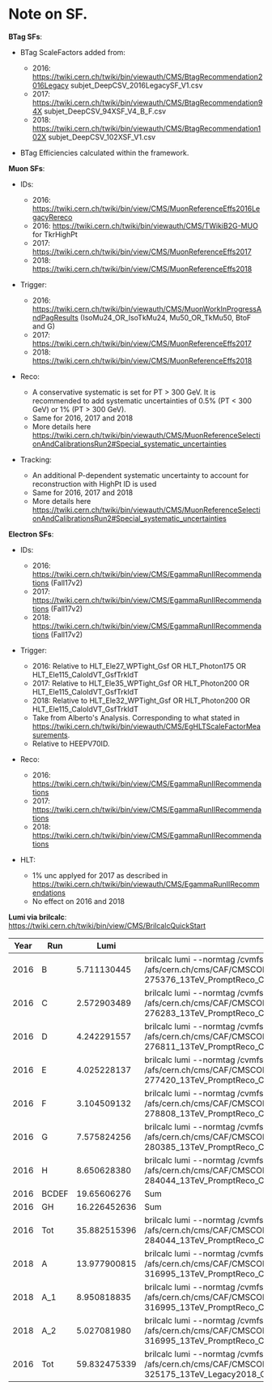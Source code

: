 # Note on SF.

**BTag SFs**:
- BTag ScaleFactors added from:
  - 2016: https://twiki.cern.ch/twiki/bin/viewauth/CMS/BtagRecommendation2016Legacy subjet_DeepCSV_2016LegacySF_V1.csv
  - 2017: https://twiki.cern.ch/twiki/bin/viewauth/CMS/BtagRecommendation94X subjet_DeepCSV_94XSF_V4_B_F.csv
  - 2018: https://twiki.cern.ch/twiki/bin/viewauth/CMS/BtagRecommendation102X subjet_DeepCSV_102XSF_V1.csv

- BTag Efficiencies calculated within the framework.


**Muon SFs**:
- IDs:
  - 2016: https://twiki.cern.ch/twiki/bin/view/CMS/MuonReferenceEffs2016LegacyRereco
  - 2016: https://twiki.cern.ch/twiki/bin/viewauth/CMS/TWikiB2G-MUO for TkrHighPt
  - 2017: https://twiki.cern.ch/twiki/bin/view/CMS/MuonReferenceEffs2017
  - 2018: https://twiki.cern.ch/twiki/bin/view/CMS/MuonReferenceEffs2018

- Trigger:
  - 2016: https://twiki.cern.ch/twiki/bin/viewauth/CMS/MuonWorkInProgressAndPagResults (IsoMu24_OR_IsoTkMu24, Mu50_OR_TkMu50, BtoF and G)
  - 2017: https://twiki.cern.ch/twiki/bin/view/CMS/MuonReferenceEffs2017
  - 2018: https://twiki.cern.ch/twiki/bin/view/CMS/MuonReferenceEffs2018

- Reco:
  - A conservative systematic is set for PT > 300 GeV. It is recommended to add systematic uncertainties of 0.5% (PT < 300 GeV) or 1% (PT > 300 GeV).
  - Same for 2016, 2017 and 2018
  - More details here https://twiki.cern.ch/twiki/bin/viewauth/CMS/MuonReferenceSelectionAndCalibrationsRun2#Special_systematic_uncertainties

- Tracking:
  - An additional P-dependent systematic uncertainty to account for reconstruction with HighPt ID is used
  - Same for 2016, 2017 and 2018
  - More details here https://twiki.cern.ch/twiki/bin/viewauth/CMS/MuonReferenceSelectionAndCalibrationsRun2#Special_systematic_uncertainties

**Electron SFs**:
- IDs:
  - 2016: https://twiki.cern.ch/twiki/bin/view/CMS/EgammaRunIIRecommendations (Fall17v2)
  - 2017: https://twiki.cern.ch/twiki/bin/view/CMS/EgammaRunIIRecommendations (Fall17v2)
  - 2018: https://twiki.cern.ch/twiki/bin/view/CMS/EgammaRunIIRecommendations (Fall17v2)

- Trigger:
  - 2016: Relative to HLT_Ele27_WPTight_Gsf OR HLT_Photon175 OR HLT_Ele115_CaloIdVT_GsfTrkIdT
  - 2017: Relative to HLT_Ele35_WPTight_Gsf OR HLT_Photon200 OR HLT_Ele115_CaloIdVT_GsfTrkIdT
  - 2018: Relative to HLT_Ele32_WPTight_Gsf OR HLT_Photon200 OR HLT_Ele115_CaloIdVT_GsfTrkIdT
  - Take from Alberto's Analysis. Corresponding to what stated in https://twiki.cern.ch/twiki/bin/viewauth/CMS/EgHLTScaleFactorMeasurements.
  - Relative to HEEPV70ID.

- Reco:
  - 2016: https://twiki.cern.ch/twiki/bin/view/CMS/EgammaRunIIRecommendations
  - 2017: https://twiki.cern.ch/twiki/bin/view/CMS/EgammaRunIIRecommendations
  - 2018: https://twiki.cern.ch/twiki/bin/view/CMS/EgammaRunIIRecommendations

- HLT:
  - 1% unc applyed for 2017 as described in https://twiki.cern.ch/twiki/bin/viewauth/CMS/EgammaRunIIRecommendations
  - No effect on 2016 and 2018





**Lumi via brilcalc**:
https://twiki.cern.ch/twiki/bin/view/CMS/BrilcalcQuickStart

  Year | Run   | Lumi         | Command | Notes
  ---- | ----- | ------------ | ------- | ------
  2016 | B     | 5.711130445  | brilcalc lumi --normtag /cvmfs/cms-bril.cern.ch/cms-lumi-pog/Normtags/normtag_PHYSICS.json -u fb -i /afs/cern.ch/cms/CAF/CMSCOMM/COMM_DQM/certification/Collisions16/13TeV/Era/Prompt/Cert_272007-275376_13TeV_PromptReco_Collisions16_JSON_eraB.txt |
  2016 | C     | 2.572903489  | brilcalc lumi --normtag /cvmfs/cms-bril.cern.ch/cms-lumi-pog/Normtags/normtag_PHYSICS.json -u /fb -i /afs/cern.ch/cms/CAF/CMSCOMM/COMM_DQM/certification/Collisions16/13TeV/Era/Prompt/Cert_275657-276283_13TeV_PromptReco_Collisions16_JSON_eraC.txt |
  2016 | D     | 4.242291557  | brilcalc lumi --normtag /cvmfs/cms-bril.cern.ch/cms-lumi-pog/Normtags/normtag_PHYSICS.json -u /fb -i /afs/cern.ch/cms/CAF/CMSCOMM/COMM_DQM/certification/Collisions16/13TeV/Era/Prompt/Cert_276315-276811_13TeV_PromptReco_Collisions16_JSON_eraD.txt |
  2016 | E     | 4.025228137  | brilcalc lumi --normtag /cvmfs/cms-bril.cern.ch/cms-lumi-pog/Normtags/normtag_PHYSICS.json -u /fb -i /afs/cern.ch/cms/CAF/CMSCOMM/COMM_DQM/certification/Collisions16/13TeV/Era/Prompt/Cert_276831-277420_13TeV_PromptReco_Collisions16_JSON_eraE.txt |
  2016 | F     | 3.104509132  | brilcalc lumi --normtag /cvmfs/cms-bril.cern.ch/cms-lumi-pog/Normtags/normtag_PHYSICS.json -u /fb -i /afs/cern.ch/cms/CAF/CMSCOMM/COMM_DQM/certification/Collisions16/13TeV/Era/Prompt/Cert_277772-278808_13TeV_PromptReco_Collisions16_JSON_eraF.txt |
  2016 | G     | 7.575824256  | brilcalc lumi --normtag /cvmfs/cms-bril.cern.ch/cms-lumi-pog/Normtags/normtag_PHYSICS.json -u /fb -i /afs/cern.ch/cms/CAF/CMSCOMM/COMM_DQM/certification/Collisions16/13TeV/Era/Prompt/Cert_278820-280385_13TeV_PromptReco_Collisions16_JSON_eraG.txt |
  2016 | H     | 8.650628380  | brilcalc lumi --normtag /cvmfs/cms-bril.cern.ch/cms-lumi-pog/Normtags/normtag_PHYSICS.json -u /fb -i /afs/cern.ch/cms/CAF/CMSCOMM/COMM_DQM/certification/Collisions16/13TeV/Era/Prompt/Cert_280919-284044_13TeV_PromptReco_Collisions16_JSON_eraH.txt |
  2016 | BCDEF | 19.65606276  | Sum |
  2016 | GH    | 16.226452636 | Sum |
  2016 | Tot   | 35.882515396 | brilcalc lumi --normtag /cvmfs/cms-bril.cern.ch/cms-lumi-pog/Normtags/normtag_PHYSICS.json -u /fb -i /afs/cern.ch/cms/CAF/CMSCOMM/COMM_DQM/certification/Collisions16/13TeV/Final/Cert_271036-284044_13TeV_PromptReco_Collisions16_JSON.txt |
  2018 | A     | 13.977900815 | brilcalc lumi --normtag /cvmfs/cms-bril.cern.ch/cms-lumi-pog/Normtags/normtag_PHYSICS.json -u /fb -i /afs/cern.ch/cms/CAF/CMSCOMM/COMM_DQM/certification/Collisions18/13TeV/Era/Prompt/Cert_315252-316995_13TeV_PromptReco_Collisions18_JSON_eraA.txt |
  2018 | A_1   | 8.950818835  | brilcalc lumi --normtag /cvmfs/cms-bril.cern.ch/cms-lumi-pog/Normtags/normtag_PHYSICS.json -u /fb -i /afs/cern.ch/cms/CAF/CMSCOMM/COMM_DQM/certification/Collisions18/13TeV/Era/Prompt/Cert_315252-316995_13TeV_PromptReco_Collisions18_JSON_eraA.txt | before muon HLT update, run<316361
  2018 | A_2   | 5.027081980  | brilcalc lumi --normtag /cvmfs/cms-bril.cern.ch/cms-lumi-pog/Normtags/normtag_PHYSICS.json -u /fb -i /afs/cern.ch/cms/CAF/CMSCOMM/COMM_DQM/certification/Collisions18/13TeV/Era/Prompt/Cert_315252-316995_13TeV_PromptReco_Collisions18_JSON_eraA.txt | after muon HLT update, run>=316361
  2016 | Tot   | 59.832475339 | brilcalc lumi --normtag /cvmfs/cms-bril.cern.ch/cms-lumi-pog/Normtags/normtag_PHYSICS.json -u /fb -i /afs/cern.ch/cms/CAF/CMSCOMM/COMM_DQM/certification/Collisions18/13TeV/Legacy_2018/Cert_314472-325175_13TeV_Legacy2018_Collisions18_JSON.txt |
